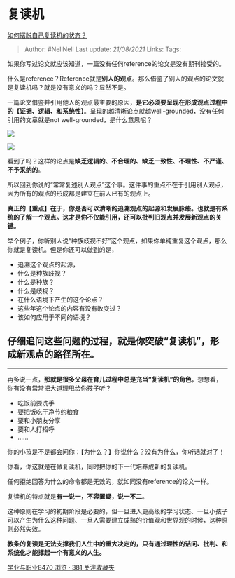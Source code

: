 # 复读机
[如何摆脱自己复读机的状态？](https://www.zhihu.com/question/295966838/answer/620003302)

> Author: #NellNell 
> Last update: *21/08/2021* 
> Links:
> Tags: 

如果你写过论文就应该知道，一篇没有任何reference的论文是没有期刊接受的。

什么是reference？Reference就是**别人的观点**。那么借鉴了别人的观点的论文就是复读机吗？就是没有意义的吗？显然不是。

一篇论文借鉴并引用他人的观点最主要的原因，**是它必须要呈现在形成观点过程中的【证据、逻辑、和系统性】**。呈现的越清晰论点就越well-grounded，没有任何引用的文章就是not well-grounded，是什么意思呢？

![](https://pic1.zhimg.com/50/v2-46b0c208f2d1eb8afa1b04249da45fd3_720w.jpg?source=c8b7c179)

![](https://pic1.zhimg.com/80/v2-46b0c208f2d1eb8afa1b04249da45fd3_720w.jpg?source=c8b7c179)

看到了吗？这样的论点是**缺乏逻辑的、不合理的、缺乏一致性、不理性、不严谨、不予采纳的**。

所以回到你说的“常常复述别人观点”这个事。这件事的重点不在于引用别人观点，因为所有的观点的形成都是建立在前人已有的观点上。

**真正的【重点】在于，你是否可以清晰的追溯观点的起源和发展脉络。也就是有系统的了解一个观点。这才是你不仅能引用，还可以批判旧观点并发展新观点的关键。**

举个例子，你听别人说“种族歧视不好”这个观点，如果你单纯重复这个观点，那么你就是复读机。但是你还可以做到的是，

-   追溯这个观点的起源，
-   什么是种族歧视？
-   什么是种族？
-   什么是歧视？
-   在什么语境下产生的这个论点？
-   这些年这个论点的内容有没有改变过？
-   该如何应用于不同的语境？

## 仔细追问这些问题的过程，就是你突破“复读机”，形成新观点的路径所在。

---

再多说一点，**那就是很多父母在育儿过程中总是充当“复读机”的角色**，想想看，你有没有常常把大道理甩给你孩子听？

-   吃饭前要洗手
-   要把饭吃干净节约粮食
-   要和小朋友分享
-   要和人打招呼
-   ……

你的小孩是不是都会问你：【为什么？】你说什么？没有为什么，你听话就对了！

你看，你这就是在做复读机，同时把你的下一代培养成新的复读机。

任何拒绝回答为什么的命令都是无效的，就如同没有reference的论文一样。

复读机的特点就是**有一说一，不容置疑，说一不二**。

这种原则在学习的初期阶段是必要的，但一旦进入更高级的学习状态、一旦小孩子可以产生为什么这种问题、一旦人需要建立成熟的价值观和世界观的时候，这种原则必然失效。

**教条的复读是无法支撑我们人生中的重大决定的，只有通过理性的诘问、批判、和系统化才能撑起一个有意义的人生。**

[学业与职业8470 浏览 · 381 关注收藏夹](https://zhihu.com/collection/430675974)